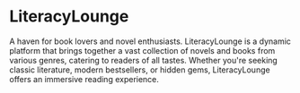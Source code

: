 # LiteracyLounge
A haven for book lovers and novel enthusiasts. LiteracyLounge is a dynamic platform that brings together a vast collection of novels and books from various genres, catering to readers of all tastes. Whether you're seeking classic literature, modern bestsellers, or hidden gems, LiteracyLounge offers an immersive reading experience.
